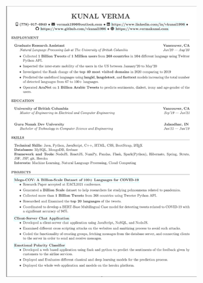 ![alt text](https://github.com/vkunal1996/Resume/blob/main/Screen%20Shot%202021-09-06%20at%2010.01.15%20PM.png)
